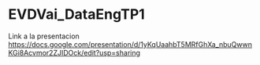 # EVDVai_DataEngTP1

Link a la presentacion
https://docs.google.com/presentation/d/1yKqUaahbT5MRfGhXa_nbuQwwnKGi8Acvmor2ZJIDOck/edit?usp=sharing
